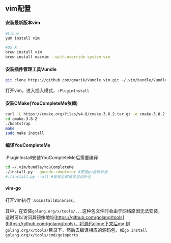 ## vim配置

#### 安装最新版本vim
```bash
#Linux
yum install vim

#OS X
brew install vim
brew install macvim --with-override-system-vim
```

#### 安装插件管理工具Vundle
```bash
git clone https://github.com/gmarik/Vundle.vim.git ~/.vim/bundle/Vundle.vim
```
打开vim，进入插入模式，`:PluginInstall`

#### 安装CMake(YouCompleteMe依赖)
```bash
curl -L https://cmake.org/files/v4.8/cmake-3.8.2.tar.gz -o cmake-3.8.2
cd cmake-3.8.2
./bootstrap
make 
sudo make install

```

#### 编译YouCompleteMe
:PluginInstall安装YouCompleteMe后需要编译
```bash
cd ~/.vim/bundle/YouCompleteMe
./install.py --gocode-completer #安装go自动补全
#./install.py --all #安装全部语言自动补全
``` 

#### vim-go
打开vim执行 `:GoInstallBinaries`。

其中，在安装`golang.org/x/tools/...`这种包文件时会由于网络原因无法安装，这时可以访问其镜像地址[https://github.com/golang/tools](https://github.com/golang/tools)，将源码clone下来后mv 到`golang.org/x/tools/`目录下，然后去编译相应的源码包，如`go install golang.org/x/tools/cmd/goimports`
